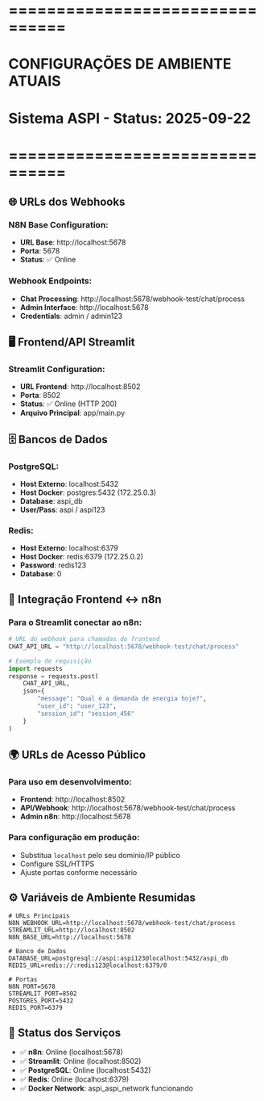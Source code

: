 # ================================
# CONFIGURAÇÕES DE AMBIENTE ATUAIS
# Sistema ASPI - Status: 2025-09-22
# ================================

## 🌐 URLs dos Webhooks

### N8N Base Configuration:
- **URL Base**: http://localhost:5678
- **Porta**: 5678
- **Status**: ✅ Online

### Webhook Endpoints:
- **Chat Processing**: http://localhost:5678/webhook-test/chat/process
- **Admin Interface**: http://localhost:5678
- **Credentials**: admin / admin123

## 🖥️ Frontend/API Streamlit

### Streamlit Configuration:
- **URL Frontend**: http://localhost:8502
- **Porta**: 8502  
- **Status**: ✅ Online (HTTP 200)
- **Arquivo Principal**: app/main.py

## 🗄️ Bancos de Dados

### PostgreSQL:
- **Host Externo**: localhost:5432
- **Host Docker**: postgres:5432 (172.25.0.3)
- **Database**: aspi_db
- **User/Pass**: aspi / aspi123

### Redis:
- **Host Externo**: localhost:6379
- **Host Docker**: redis:6379 (172.25.0.2)
- **Password**: redis123
- **Database**: 0

## 🔗 Integração Frontend ↔ n8n

### Para o Streamlit conectar ao n8n:
```python
# URL do webhook para chamadas do frontend
CHAT_API_URL = "http://localhost:5678/webhook-test/chat/process"

# Exemplo de requisição
import requests
response = requests.post(
    CHAT_API_URL,
    json={
        "message": "Qual é a demanda de energia hoje?",
        "user_id": "user_123",
        "session_id": "session_456"
    }
)
```

## 🌍 URLs de Acesso Público

### Para uso em desenvolvimento:
- **Frontend**: http://localhost:8502
- **API/Webhook**: http://localhost:5678/webhook-test/chat/process
- **Admin n8n**: http://localhost:5678

### Para configuração em produção:
- Substitua `localhost` pelo seu domínio/IP público
- Configure SSL/HTTPS
- Ajuste portas conforme necessário

## ⚙️ Variáveis de Ambiente Resumidas

```env
# URLs Principais
N8N_WEBHOOK_URL=http://localhost:5678/webhook-test/chat/process
STREAMLIT_URL=http://localhost:8502
N8N_BASE_URL=http://localhost:5678

# Banco de Dados
DATABASE_URL=postgresql://aspi:aspi123@localhost:5432/aspi_db
REDIS_URL=redis://:redis123@localhost:6379/0

# Portas
N8N_PORT=5678
STREAMLIT_PORT=8502
POSTGRES_PORT=5432
REDIS_PORT=6379
```

## 🔧 Status dos Serviços
- ✅ **n8n**: Online (localhost:5678)
- ✅ **Streamlit**: Online (localhost:8502)  
- ✅ **PostgreSQL**: Online (localhost:5432)
- ✅ **Redis**: Online (localhost:6379)
- ✅ **Docker Network**: aspi_aspi_network funcionando
